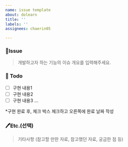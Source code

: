 ```yaml
---
name: issue template
about: dolearn
title: ''
labels: ''
assignees: chaerin05

---
```


### 🌟Issue
> 개발하고자 하는 기능의 이슈 개요를 입력해주세요.

### 📆 Todo
- [ ] 구현 내용1
- [ ] 구현 내용2
- [ ] 구현 내용3 ...

*구현 완료 후, 체크 박스 체크하고 오른쪽에 완료 날짜 작성

###  🖊️Etc.(선택)
 > 기타사항 (참고할 만한 자료, 참고했던 자료, 궁금한 점 등)
